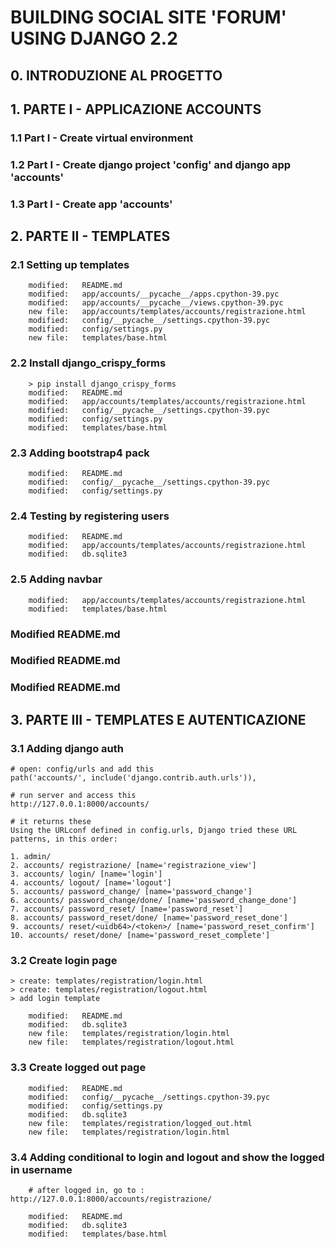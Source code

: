 # BUILDING SOCIAL SITE 'FORUM' USING DJANGO 2.2

## 0. INTRODUZIONE AL PROGETTO

## 1. PARTE I - APPLICAZIONE ACCOUNTS

### 1.1 Part I - Create virtual environment
### 1.2 Part I - Create django project 'config' and django app 'accounts'
### 1.3 Part I - Create app 'accounts'

## 2. PARTE II - TEMPLATES

### 2.1 Setting up templates

        modified:   README.md
        modified:   app/accounts/__pycache__/apps.cpython-39.pyc
        modified:   app/accounts/__pycache__/views.cpython-39.pyc
        new file:   app/accounts/templates/accounts/registrazione.html
        modified:   config/__pycache__/settings.cpython-39.pyc
        modified:   config/settings.py
        new file:   templates/base.html

### 2.2 Install django_crispy_forms

		> pip install django_crispy_forms
        modified:   README.md
        modified:   app/accounts/templates/accounts/registrazione.html
        modified:   config/__pycache__/settings.cpython-39.pyc
        modified:   config/settings.py
        modified:   templates/base.html

### 2.3 Adding bootstrap4 pack

        modified:   README.md
        modified:   config/__pycache__/settings.cpython-39.pyc
        modified:   config/settings.py

### 2.4 Testing by registering users

        modified:   README.md
        modified:   app/accounts/templates/accounts/registrazione.html
        modified:   db.sqlite3

### 2.5 Adding navbar

        modified:   app/accounts/templates/accounts/registrazione.html
        modified:   templates/base.html

### Modified README.md

### Modified README.md

### Modified README.md

## 3. PARTE III - TEMPLATES E AUTENTICAZIONE

### 3.1 Adding django auth

	# open: config/urls and add this
    path('accounts/', include('django.contrib.auth.urls')),

	# run server and access this
	http://127.0.0.1:8000/accounts/

	# it returns these
	Using the URLconf defined in config.urls, Django tried these URL patterns, in this order:

	1. admin/
	2. accounts/ registrazione/ [name='registrazione_view']
	3. accounts/ login/ [name='login']
	4. accounts/ logout/ [name='logout']
	5. accounts/ password_change/ [name='password_change']
	6. accounts/ password_change/done/ [name='password_change_done']
	7. accounts/ password_reset/ [name='password_reset']
	8. accounts/ password_reset/done/ [name='password_reset_done']
	9. accounts/ reset/<uidb64>/<token>/ [name='password_reset_confirm']
	10. accounts/ reset/done/ [name='password_reset_complete']

### 3.2 Create login page

	> create: templates/registration/login.html
	> create: templates/registration/logout.html
	> add login template

        modified:   README.md
        modified:   db.sqlite3
        new file:   templates/registration/login.html
        new file:   templates/registration/logout.html

### 3.3 Create logged out page

        modified:   README.md
        modified:   config/__pycache__/settings.cpython-39.pyc
        modified:   config/settings.py
        modified:   db.sqlite3
        new file:   templates/registration/logged_out.html
        new file:   templates/registration/login.html

### 3.4 Adding conditional to login and logout and show the logged in username

		# after logged in, go to : http://127.0.0.1:8000/accounts/registrazione/
		 
        modified:   README.md
        modified:   db.sqlite3
        modified:   templates/base.html